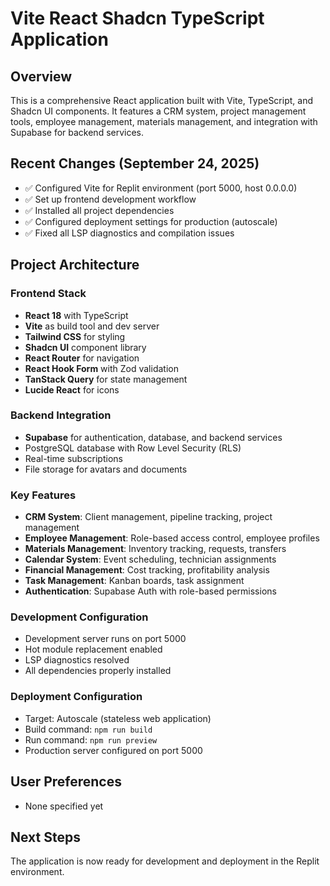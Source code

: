 # Vite React Shadcn TypeScript Application

## Overview
This is a comprehensive React application built with Vite, TypeScript, and Shadcn UI components. It features a CRM system, project management tools, employee management, materials management, and integration with Supabase for backend services.

## Recent Changes (September 24, 2025)
- ✅ Configured Vite for Replit environment (port 5000, host 0.0.0.0)
- ✅ Set up frontend development workflow
- ✅ Installed all project dependencies
- ✅ Configured deployment settings for production (autoscale)
- ✅ Fixed all LSP diagnostics and compilation issues

## Project Architecture

### Frontend Stack
- **React 18** with TypeScript
- **Vite** as build tool and dev server
- **Tailwind CSS** for styling
- **Shadcn UI** component library
- **React Router** for navigation
- **React Hook Form** with Zod validation
- **TanStack Query** for state management
- **Lucide React** for icons

### Backend Integration
- **Supabase** for authentication, database, and backend services
- PostgreSQL database with Row Level Security (RLS)
- Real-time subscriptions
- File storage for avatars and documents

### Key Features
- **CRM System**: Client management, pipeline tracking, project management
- **Employee Management**: Role-based access control, employee profiles
- **Materials Management**: Inventory tracking, requests, transfers
- **Calendar System**: Event scheduling, technician assignments
- **Financial Management**: Cost tracking, profitability analysis
- **Task Management**: Kanban boards, task assignment
- **Authentication**: Supabase Auth with role-based permissions

### Development Configuration
- Development server runs on port 5000
- Hot module replacement enabled
- LSP diagnostics resolved
- All dependencies properly installed

### Deployment Configuration
- Target: Autoscale (stateless web application)
- Build command: `npm run build`
- Run command: `npm run preview`
- Production server configured on port 5000

## User Preferences
- None specified yet

## Next Steps
The application is now ready for development and deployment in the Replit environment.